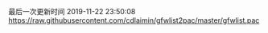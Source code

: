 最后一次更新时间 2019-11-22 23:50:08
https://raw.githubusercontent.com/cdlaimin/gfwlist2pac/master/gfwlist.pac

